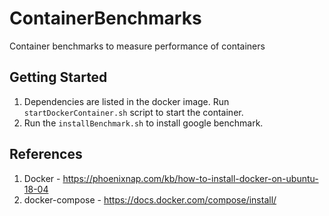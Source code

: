 # ContainerBenchmarks
Container benchmarks to measure performance of containers

## Getting Started
1. Dependencies are listed in the docker image. Run `startDockerContainer.sh` script to start the container.
2. Run the `installBenchmark.sh` to install google benchmark.

## References
1. Docker - https://phoenixnap.com/kb/how-to-install-docker-on-ubuntu-18-04
2. docker-compose - https://docs.docker.com/compose/install/